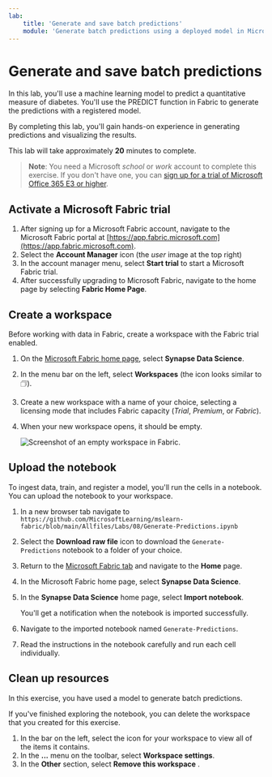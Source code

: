```yaml
---
lab:
    title: 'Generate and save batch predictions'
    module: 'Generate batch predictions using a deployed model in Microsoft Fabric'
---
```


# Generate and save batch predictions

In this lab, you'll use a machine learning model to predict a quantitative measure of diabetes. You'll use the PREDICT function in Fabric to generate the predictions with a registered model.

By completing this lab, you'll gain hands-on experience in generating predictions and visualizing the results.

This lab will take approximately **20** minutes to complete.

> **Note**: You need a Microsoft *school* or *work* account to complete this exercise. If you don't have one, you can [sign up for a trial of Microsoft Office 365 E3 or higher](https://www.microsoft.com/microsoft-365/business/compare-more-office-365-for-business-plans).

## Activate a Microsoft Fabric trial

1. After signing up for a Microsoft Fabric account, navigate to the Microsoft Fabric portal at [https://app.fabric.microsoft.com](https://app.fabric.microsoft.com).
1. Select the **Account Manager** icon (the *user* image at the top right)
1. In the account manager menu, select **Start trial** to start a Microsoft Fabric trial.
1. After successfully upgrading to Microsoft Fabric, navigate to the home page by selecting **Fabric Home Page**.

## Create a workspace

Before working with data in Fabric, create a workspace with the Fabric trial enabled.

1. On the [Microsoft Fabric home page](https://app.fabric.microsoft.com), select **Synapse Data Science**.
2. In the menu bar on the left, select **Workspaces** (the icon looks similar to &#128455;).
3. Create a new workspace with a name of your choice, selecting a licensing mode that includes Fabric capacity (*Trial*, *Premium*, or *Fabric*).
4. When your new workspace opens, it should be empty.

    ![Screenshot of an empty workspace in Fabric.](./Images/new-workspace.png)

## Upload the notebook

To ingest data, train, and register a model, you'll run the cells in a notebook. You can upload the notebook to your workspace.

1. In a new browser tab navigate to `https://github.com/MicrosoftLearning/mslearn-fabric/blob/main/Allfiles/Labs/08/Generate-Predictions.ipynb`
1. Select the **Download raw file** icon to download the `Generate-Predictions` notebook to a folder of your choice.
1. Return to the [Microsoft Fabric tab](https://app.fabric.microsoft.com) and navigate to the **Home** page.
1. In the Microsoft Fabric home page, select **Synapse Data Science**.
1. In the **Synapse Data Science** home page, select **Import notebook**.

    You'll get a notification when the notebook is imported successfully.

1. Navigate to the imported notebook named `Generate-Predictions`.
1. Read the instructions in the notebook carefully and run each cell individually.

## Clean up resources

In this exercise, you have used a model to generate batch predictions.

If you've finished exploring the notebook, you can delete the workspace that you created for this exercise.

1. In the bar on the left, select the icon for your workspace to view all of the items it contains.
2. In the **...** menu on the toolbar, select **Workspace settings**.
3. In the **Other** section, select **Remove this workspace** .
